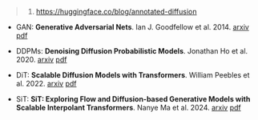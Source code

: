 
> 1. https://huggingface.co/blog/annotated-diffusion



- GAN: **Generative Adversarial Nets**. Ian J. Goodfellow et al. 2014. [arxiv](https://arxiv.org/abs/1406.2661) [pdf](pdfs/GAN_Ian_J._Goodfellow_et_al_1406.2661.pdf)

- DDPMs: **Denoising Diffusion Probabilistic Models**. Jonathan Ho et al. 2020. [arxiv](https://arxiv.org/abs/2006.11239) [pdf](pdfs/DDPMs_Jonathan_Ho_et_al_2006.11239.pdf)

- DiT: **Scalable Diffusion Models with Transformers**. William Peebles et al. 2022. [arxiv](https://arxiv.org/abs/2212.09748) [pdf](pdfs/DiT_William_Peebles_et_al_2212.09748.pdf)

- SiT: **SiT: Exploring Flow and Diffusion-based Generative Models with Scalable  Interpolant Transformers**. Nanye Ma et al. 2024. [arxiv](https://arxiv.org/abs/2401.08740) [pdf](pdfs/SiT_Nanye_Ma_et_al_2401.08740.pdf)